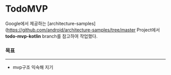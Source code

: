 # TodoMVP

Google에서 제공하는 
[architecture-samples](https://github.com/android/architecture-samples/tree/master      Project에서 **todo-mvp-kotlin** branch를 참고하여 작업했다.

### 목표
***
* mvp구조 익숙해 지기 
